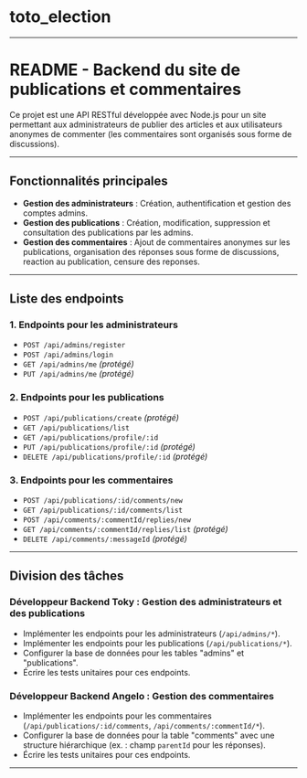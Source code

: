 # toto_election

---

# README - Backend du site de publications et commentaires

Ce projet est une API RESTful développée avec Node.js pour un site permettant aux administrateurs de publier des articles et aux utilisateurs anonymes de commenter (les commentaires sont organisés sous forme de discussions).

---

## Fonctionnalités principales

- **Gestion des administrateurs** : Création, authentification et gestion des comptes admins.
- **Gestion des publications** : Création, modification, suppression et consultation des publications par les admins.
- **Gestion des commentaires** : Ajout de commentaires anonymes sur les publications, organisation des réponses sous forme de discussions, reaction au publication, censure des reponses.

---

## Liste des endpoints

### 1. **Endpoints pour les administrateurs**
- `POST /api/admins/register`  
- `POST /api/admins/login`  
- `GET /api/admins/me` *(protégé)*  
- `PUT /api/admins/me` *(protégé)*  

### 2. **Endpoints pour les publications**
- `POST /api/publications/create` *(protégé)*  
- `GET /api/publications/list`  
- `GET /api/publications/profile/:id`  
- `PUT /api/publications/profile/:id` *(protégé)*  
- `DELETE /api/publications/profile/:id` *(protégé)*  

### 3. **Endpoints pour les commentaires**
- `POST /api/publications/:id/comments/new`  
- `GET /api/publications/:id/comments/list`  
- `POST /api/comments/:commentId/replies/new`
- `GET /api/comments/:commentId/replies/list` *(protégé)*  
- `DELETE /api/comments/:messageId` *(protégé)*

---

## Division des tâches

### Développeur Backend Toky : Gestion des administrateurs et des publications
- Implémenter les endpoints pour les administrateurs (`/api/admins/*`).
- Implémenter les endpoints pour les publications (`/api/publications/*`).
- Configurer la base de données pour les tables "admins" et "publications".
- Écrire les tests unitaires pour ces endpoints.

### Développeur Backend Angelo : Gestion des commentaires
- Implémenter les endpoints pour les commentaires (`/api/publications/:id/comments`, `/api/comments/:commentId/*`).
- Configurer la base de données pour la table "comments" avec une structure hiérarchique (ex. : champ `parentId` pour les réponses).
- Écrire les tests unitaires pour ces endpoints.

---